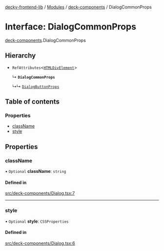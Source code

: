 [decky-frontend-lib](../README.md) / [Modules](../modules.md) / [deck-components](../modules/deck_components.md) / DialogCommonProps

# Interface: DialogCommonProps

[deck-components](../modules/deck_components.md).DialogCommonProps

## Hierarchy

- `RefAttributes`<[`HTMLDivElement`]( https://developer.mozilla.org/en-US/docs/Web/API/HTMLDivElement )\>

  ↳ **`DialogCommonProps`**

  ↳↳ [`DialogButtonProps`](deck_components.DialogButtonProps.md)

## Table of contents

### Properties

- [className](deck_components.DialogCommonProps.md#classname)
- [style](deck_components.DialogCommonProps.md#style)

## Properties

### className

• `Optional` **className**: `string`

#### Defined in

[src/deck-components/Dialog.tsx:7](https://github.com/SteamDeckHomebrew/decky-frontend-lib/blob/82f604a/src/deck-components/Dialog.tsx#L7)

___

### style

• `Optional` **style**: `CSSProperties`

#### Defined in

[src/deck-components/Dialog.tsx:6](https://github.com/SteamDeckHomebrew/decky-frontend-lib/blob/82f604a/src/deck-components/Dialog.tsx#L6)
